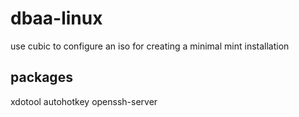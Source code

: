 # dbaa-linux

use cubic to configure an iso for creating a minimal mint installation 

## packages
xdotool
autohotkey 
openssh-server

